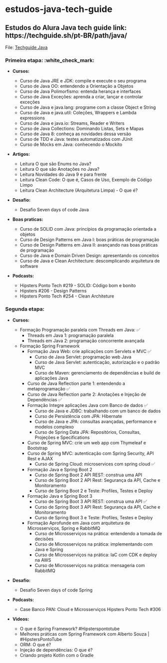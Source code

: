 # estudos-java-tech-guide
<h2>Estudos do Alura Java tech guide link: https://techguide.sh/pt-BR/path/java/</h2>

File:  [Techguide Java](TECHGUIDE.md) 

<h3>Primeira etapa: :white_check_mark: </h3>

- <b>Cursos:</b>
  - Curso de Java JRE e JDK: compile e execute o seu programa                               
  - Curso de Java OO: entendendo a Orientação a Objetos                                     
  - Curso de Java Polimorfismo: entenda herança e interfaces                               
  - Curso de Java Exceções: aprenda a criar, lançar e controlar exceções                   
  - Curso de Java e java.lang: programe com a classe Object e String                       
  - Curso de Java e java.util: Coleções, Wrappers e Lambda expressions                     
  - Curso de Java e java.io: Streams, Reader e Writers                                     
  - Curso de Java Collections: Dominando Listas, Sets e Mapas                               
  - Curso de Java 8: conheça as novidades dessa versão                                  
  - Curso de TDD e Java: testes automatizados com JUnit                                    
  - Curso de Mocks em Java: conhecendo o Mockito                                        
   
  
- <b>Artigos:</b>
  - Leitura O que são Enums no Java?                                                        
  - Leitura O que são Anotações no Java? 
  - Leitura Novidades do Java 9 e para frente                                               
  - Leitura Clean Code: O que é, Casos de Uso, Exemplo de Código Limpo
  - Leitura Clean Architecture (Arquitetura Limpa) - O que é?
  
  
- <b>Desafio:</b>
  - Desafio Seven days of code Java                                                        


- <b>Boas praticas:</b>
  - Curso de SOLID com Java: princípios da programação orientada a objetos                 
  - Curso de Design Patterns em Java I: boas práticas de programação                       
  - Curso de Design Patterns em Java II: avançando nas boas práticas de programação         
  - Curso de Java e Domain Driven Design: apresentando os conceitos                        
  - Curso de Java e Clean Architecture: descomplicando arquitetura de software             


- <b>Podcasts:</b>
  - Hipsters Ponto Tech #219 - SOLID: Código bom e bonito                                  
  - Hipsters #206 - Design Patterns                                                         
  - Hipsters Ponto Tech #254 - Clean Architeture                                            


<h3>Segunda etapa: </h3>

- <b>Cursos:</b>   
  - Formação Programação paralela com Threads em Java:                                  :white_check_mark:
    - Threads em Java 1: programação paralela
    - Threads em Java 2: programação concorrente avançada    
  - Formação Spring Framework
    - Formação Java Web: crie aplicações com Servlets e MVC                              :white_check_mark:  
      - Curso de Java Servlet: programação web Java                                                                       
      - Curso de Java Servlet: autenticação, autorização e o padrão MVC                               
      - Curso de Maven: gerenciamento de dependências e build de aplicações Java           
    - Curso de Java Reflection parte 1: entendendo a metaprogramação                     :white_check_mark:  
    - Curso de Java Reflection parte 2: Anotações e Injeção de Dependências              :white_check_mark:  
    - Formação Integre aplicações Java com Banco de dados                                :white_check_mark:
      - Curso de Java e JDBC: trabalhando com um banco de dados                                   
      - Curso de Persistência com JPA: Hibernate                                         
      - Curso de Java e JPA: consultas avançadas, performance e modelos complexo         
      - Curso de Spring Data JPA: Repositórios, Consultas, Projeções e Specifications                                       
    - Curso de Spring MVC: crie um web app com Thymeleaf e Bootstrap       
    - Curso de Spring MVC: autenticação com Spring Security, API Rest e AJAX
	  - Curso de Spring Cloud: microservices com spring cloud                              :white_check_mark:
    - Formação Java e Spring Boot 2
      - Curso de Spring Boot 2 API REST: construa uma API
      - Curso de Spring Boot 2 API Rest: Segurança da API, Cache e Monitoramento
      - Curso de Spring Boot 2 e Teste: Profiles, Testes e Deploy
    - Formação Java e Spring Boot 3
      - Curso de Spring Boot 3 API REST: construa uma API                                :white_check_mark:
      - Curso de Spring Boot 3 API Rest: Segurança da API, Cache e Monitoramento
      - Curso de Spring Boot 3 e Teste: Profiles, Testes e Deploy 
    - Formação Aprofunde em Java com arquitetura de Microsserviços, Spring e RabbitMQ
      - Curso de Microsserviços na prática: entendendo a tomada de decisões
      - Curso de Microsserviços na prática: implementando com Java e Spring
      - Curso de Microsserviços na prática: IaC com CDK e deploy na AWS
      - Curso de Microsserviços na prática: mensageria com RabbitMQ
   
  
- <b>Desafio:</b>
  - Desafio Seven days of code Spring                                                        
       
       
- <b>Podcasts:</b>
  - Case Banco PAN: Cloud e Microsserviços Hipsters Ponto Tech #306
         

- <b>Videos:</b>
  - O que é Spring Framework? #Hipsterspontotube
  - Melhores práticas com Spring Framework com Alberto Souza | #HipstersPontoTube
  - ORM: O que é?
  - Injeção de dependências: O que é?
  - Criando projeto Kotlin com o Gradle
